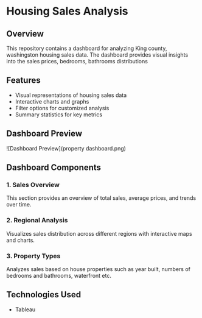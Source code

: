 # Housing Sales Analysis

## Overview

This repository contains a dashboard for analyzing King county, washingston housing sales data. The dashboard provides visual insights into the sales prices, bedrooms, bathrooms distributions
## Features

- Visual representations of housing sales data
- Interactive charts and graphs
- Filter options for customized analysis
- Summary statistics for key metrics


## Dashboard Preview

![Dashboard Preview](property dashboard.png)

## Dashboard Components

### 1. Sales Overview
This section provides an overview of total sales, average prices, and trends over time.

### 2. Regional Analysis
Visualizes sales distribution across different regions with interactive maps and charts.

### 3. Property Types
Analyzes sales based on house properties such as year built, numbers of bedrooms and bathrooms, waterfront etc.

## Technologies Used

- Tableau


